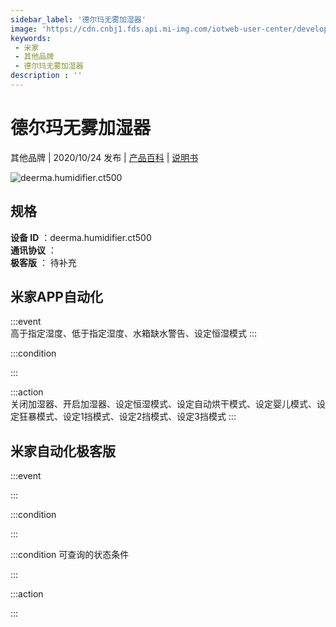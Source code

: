 ```yaml
---
sidebar_label: '德尔玛无雾加湿器'
image: 'https://cdn.cnbj1.fds.api.mi-img.com/iotweb-user-center/developer_1679071858780gEwwVH7S.png?GalaxyAccessKeyId=AKVGLQWBOVIRQ3XLEW&Expires=9223372036854775807&Signature=K1SfQ3o6Mq3uEItZuNulngiwx5Q='
keywords: 
 - 米家
 - 其他品牌
 - 德尔玛无雾加湿器
description : ''
---
```

# 德尔玛无雾加湿器

其他品牌 | 2020/10/24 发布 | [产品百科](https://home.mi.com/webapp/content/baike/product/index.html?model=deerma.humidifier.ct500/) | [说明书](https://home.mi.com/views/introduction.html?model=deerma.humidifier.ct500&region=cn)

![deerma.humidifier.ct500](https://cdn.cnbj1.fds.api.mi-img.com/iotweb-user-center/developer_1679071858780gEwwVH7S.png?GalaxyAccessKeyId=AKVGLQWBOVIRQ3XLEW&Expires=9223372036854775807&Signature=K1SfQ3o6Mq3uEItZuNulngiwx5Q=)

## 规格  
> 
**设备 ID** ：deerma.humidifier.ct500  
**通讯协议** ：  
**极客版**  ： 待补充 


## 米家APP自动化  

:::event  
高于指定湿度、低于指定湿度、水箱缺水警告、设定恒湿模式
:::

:::condition  

:::

:::action   
关闭加湿器、开启加湿器、设定恒湿模式、设定自动烘干模式、设定婴儿模式、设定狂暴模式、设定1挡模式、设定2挡模式、设定3挡模式
:::

## 米家自动化极客版  

:::event  

:::

:::condition  

:::

:::condition 可查询的状态条件  

:::

:::action  

:::

        
